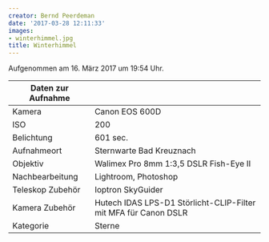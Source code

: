 ```yaml
---
creator: Bernd Peerdeman
date: '2017-03-28 12:11:33'
images:
- winterhimmel.jpg
title: Winterhimmel
---
```

Aufgenommen am 16. März 2017 um 19:54 Uhr.

| Daten zur Aufnahme | |
| - | - |
| Kamera | Canon EOS 600D |
| ISO | 200 |
| Belichtung | 601 sec. |
| Aufnahmeort | Sternwarte Bad Kreuznach |
| Objektiv | Walimex Pro 8mm 1:3,5 DSLR Fish-Eye II |
| Nachbearbeitung | Lightroom, Photoshop |
| Teleskop Zubehör | Ioptron SkyGuider |
| Kamera Zubehör | Hutech IDAS LPS-D1 Störlicht-CLIP-Filter mit MFA für Canon DSLR |
| Kategorie | Sterne |
